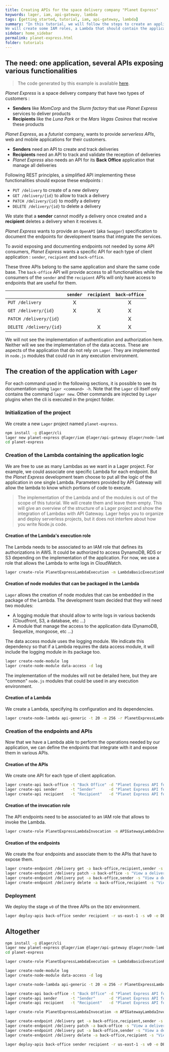 ```yaml
---
title: Creating APIs for the space delivery company "Planet Express"
keywords: lager, iam, api-gateway, lambda
tags: [getting_started, tutorial, iam, api-gateway, lambda]
summary: "In this tutorial, we will follow the steps to create an application that expose several APIs.
We will create some IAM roles, a Lambda that should contain the application logic, and define several APIs that will expose some endpoints."
sidebar: home_sidebar
permalink: planet-express.html
folder: tutorials
---
```


The need: one application, several APIs exposing various functionalities
---

> The code generated by this example is available [here](https://github.com/lagerjs/lager/tree/master/demo/planet-express).

*Planet Express* is a space delivery company that have two types of customers :

*   **Senders** like *MomCorp* and the *Slurm factory* that use *Planet Express* services to deliver products
*   **Recipients** like the *Luna Park* or the *Mars Vegas Casinos* that receive these products

*Planet Express*, as a *futurist* company, wants to provide *serverless APIs*, web and mobile applications for their customers.

*   **Senders** need an API to create and track deliveries
*   **Recipients** need an API to track and validate the reception of deliveries
*   *Planet Express* also needs an API for its **Back Office** application that manage all deliveries

Following REST principles, a simplified API implementing these functionalities should expose these endpoints :

*   `PUT /delivery` to create of a new delivery
*   `GET /delivery/{id}` to allow to track a delivery
*   `PATCH /delivery/{id}` to modify a delivery
*   `DELETE /delivery/{id}` to delete a delivery

We state that a **sender** cannot modify a delivery once created and a **recipient** deletes a delivery when it receives it.

*Planet Express* wants to provide an `OpenAPI` (aka `Swagger`) specification to document the endpoints for development teams that integrate the services.

To avoid exposing and documenting endpoints not needed by some API consumers, *Planet Express* wants a specific API for each type of client application :
`sender`, `recipient` and `back-office`.

These three APIs belong to the same application and share the same code base. The `back-office` API will provide access to all functionalities while the
consumers of the `sender` and the `recipient` APIs will only have access to endpoints that are useful for them.

|                          | `sender` | `recipient` | `back-office` |
| :----------------------- | :------: | :---------: | :-----------: |
| `PUT /delivery`          | X        |             | X             |
| `GET /delivery/{id}`     | X        | X           | X             |
| `PATCH /delivery/{id}`   |          |             | X             |
| `DELETE /delivery/{id}`  |          | X           | X             |

We will not see the implementation of authentication and authorization here. Neither will we see the implementation of the data access. These are aspects
of the application that do not rely on `Lager`. They are implemented in `node.js` modules that could run in any execution environment.

The creation of the application with `Lager`
---

For each command used in the following sections, it is possible to see its documentation using `lager <command> -h`. Note that the `Lager` cli itself only contains
the command `lager new`. Other commands are injected by `Lager` plugins when the cli is executed in the project folder.

### Initialization of the project

We create a new `Lager` project named `planet-express`.

```bash
npm install -g @lager/cli
lager new planet-express @lager/iam @lager/api-gateway @lager/node-lambda
cd planet-express
```

### Creation of the Lambda containing the application logic

We are free to use as many Lambdas as we want in a Lager project. For example, we could associate one specific Lambda for each endpoint. But the
*Planet Express* development team choose to put all the logic of the application in one single Lambda. Parameters provided by API Gateway will allow
the lambda to know which portions of code to execute.

> The implementation of the Lambda and of the modules is out of the scope of this tutorial. We will create them and leave them empty. This will give
> an overview of the structure of a Lager project and show the integration of Lambdas with API Gateway. Lager helps you to organize and deploy serverless
> projects, but it does not interfere about how you write Node.js code.

#### Creation of the Lambda's execution role

The Lambda needs to be associated to an IAM role that defines its authorizations in AWS. It could be authorized to access DynamoDB, RDS or S3 depending on the
implementation of the application. For now, we use a role that allows the Lambda to write logs in CloudWatch.

```bash
lager create-role PlanetExpressLambdaExecution -m LambdaBasicExecutionRole
```

#### Creation of node modules that can be packaged in the Lambda

`Lager` allows the creation of node modules that can be embedded in the package of the Lambda. The development team decided that they will need two modules:

*   A logging module that should allow to write logs in various backends (Cloudfront, S3, a database, etc ...)
*   A module that manage the access to the application data (DynamoDB, Sequelize, mongoose, etc ...)

The data access module uses the logging module. We indicate this dependency so that if a Lambda requires the data access module, it will include the logging
module in its package too.

```bash
lager create-node-module log
lager create-node-module data-access -d log
```

The implementation of the modules will not be detailed here, but they are "common" `node.js` modules that could be used in any execution environment.

#### Creation of a Lambda

We create a Lambda, specifying its configuration and its dependencies.

```bash
lager create-node-lambda api-generic -t 20 -m 256 -r PlanetExpressLambdaExecution --dependencies data-access,log
```

### Creation of the endpoints and APIs

Now that we have a Lambda able to perform the operations needed by our application, we can define the endpoints that integrate with it and expose them in
various APIs.

#### Creation of the APIs

We create one API for each type of client application.

```bash
lager create-api back-office -t "Back Office" -d "Planet Express API for Back Office"
lager create-api sender      -t "Sender"      -d "Planet Express API for sender application"
lager create-api recipient   -t "Recipient"   -d "Planet Express API for recipient application"
```

#### Creation of the invocation role

The API endpoints need to be associated to an IAM role that allows to invoke the Lambda.

```bash
lager create-role PlanetExpressLambdaInvocation -m APIGatewayLambdaInvocation
```

#### Creation of the endpoints

We create the four endpoints and associate them to the APIs that have to expose them.

```bash
lager create-endpoint /delivery get -a back-office,recipient,sender -s "View a delivery" -i lambda-proxy --auth none --credentials PlanetExpressLambdaInvocation -l api-generic
lager create-endpoint /delivery patch -a back-office -s "View a delivery" -i lambda-proxy --auth none --credentials PlanetExpressLambdaInvocation -l api-generic
lager create-endpoint /delivery put -a back-office,sender -s "View a delivery" -i lambda-proxy --auth none --credentials PlanetExpressLambdaInvocation -l api-generic
lager create-endpoint /delivery delete -a back-office,recipient -s "View a delivery" -i lambda-proxy --auth none --credentials PlanetExpressLambdaInvocation -l api-generic
```

### Deployment

We deploy the stage `v0` of the three APIs on the `DEV` environment.

```bash
lager deploy-apis back-office sender recipient -r us-east-1 -s v0 -e DEV --deploy-lambdas all
```

Altogether
---

```bash
npm install -g @lager/cli
lager new planet-express @lager/iam @lager/api-gateway @lager/node-lambda
cd planet-express

lager create-role PlanetExpressLambdaExecution -m LambdaBasicExecutionRole

lager create-node-module log
lager create-node-module data-access -d log

lager create-node-lambda api-generic -t 20 -m 256 -r PlanetExpressLambdaExecution --dependencies data-access,log

lager create-api back-office -t "Back Office" -d "Planet Express API for Back Office"
lager create-api sender      -t "Sender"      -d "Planet Express API for sender application"
lager create-api recipient   -t "Recipient"   -d "Planet Express API for recipient application"

lager create-role PlanetExpressLambdaInvocation -m APIGatewayLambdaInvocation

lager create-endpoint /delivery get -a back-office,recipient,sender -s "View a delivery" -i lambda-proxy --auth none --credentials PlanetExpressLambdaInvocation -l api-generic
lager create-endpoint /delivery patch -a back-office -s "View a delivery" -i lambda-proxy --auth none --credentials PlanetExpressLambdaInvocation -l api-generic
lager create-endpoint /delivery put -a back-office,sender -s "View a delivery" -i lambda-proxy --auth none --credentials PlanetExpressLambdaInvocation -l api-generic
lager create-endpoint /delivery delete -a back-office,recipient -s "View a delivery" -i lambda-proxy --auth none --credentials PlanetExpressLambdaInvocation -l api-generic

lager deploy-apis back-office sender recipient -r us-east-1 -s v0 -e DEV --deploy-lambdas all
```
